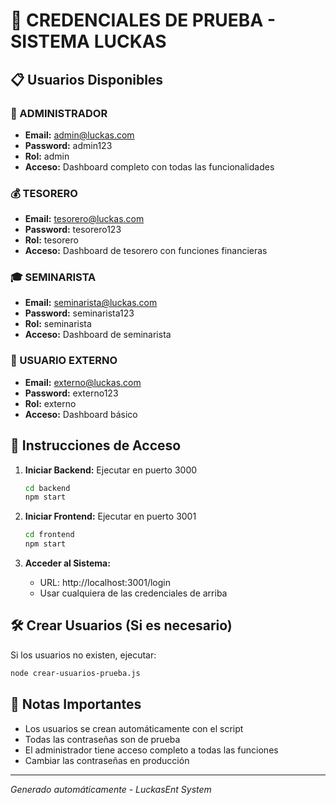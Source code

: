 # 🔐 CREDENCIALES DE PRUEBA - SISTEMA LUCKAS

## 📋 Usuarios Disponibles

### 👑 ADMINISTRADOR
- **Email:** admin@luckas.com
- **Password:** admin123
- **Rol:** admin
- **Acceso:** Dashboard completo con todas las funcionalidades

### 💰 TESORERO
- **Email:** tesorero@luckas.com  
- **Password:** tesorero123
- **Rol:** tesorero
- **Acceso:** Dashboard de tesorero con funciones financieras

### 🎓 SEMINARISTA
- **Email:** seminarista@luckas.com
- **Password:** seminarista123
- **Rol:** seminarista
- **Acceso:** Dashboard de seminarista

### 👤 USUARIO EXTERNO
- **Email:** externo@luckas.com
- **Password:** externo123
- **Rol:** externo
- **Acceso:** Dashboard básico

## 🚀 Instrucciones de Acceso

1. **Iniciar Backend:** Ejecutar en puerto 3000
   ```bash
   cd backend
   npm start
   ```

2. **Iniciar Frontend:** Ejecutar en puerto 3001
   ```bash
   cd frontend
   npm start
   ```

3. **Acceder al Sistema:**
   - URL: http://localhost:3001/login
   - Usar cualquiera de las credenciales de arriba

## 🛠️ Crear Usuarios (Si es necesario)

Si los usuarios no existen, ejecutar:
```bash
node crear-usuarios-prueba.js
```

## 📝 Notas Importantes

- Los usuarios se crean automáticamente con el script
- Todas las contraseñas son de prueba
- El administrador tiene acceso completo a todas las funciones
- Cambiar las contraseñas en producción

---
*Generado automáticamente - LuckasEnt System*
